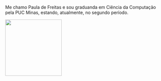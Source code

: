 Me chamo Paula de Freitas e sou graduanda em Ciência da Computação pela PUC Minas, estando, atualmente, no segundo período.
<div>
<a href="https://github.com/pauladefreitas">
<img height="180em" src="https://github-readme-stats.vercel.app/api/top-langs/?username=pauladefreitas&layout=compact&langs_count=7&theme=dracula"/>



